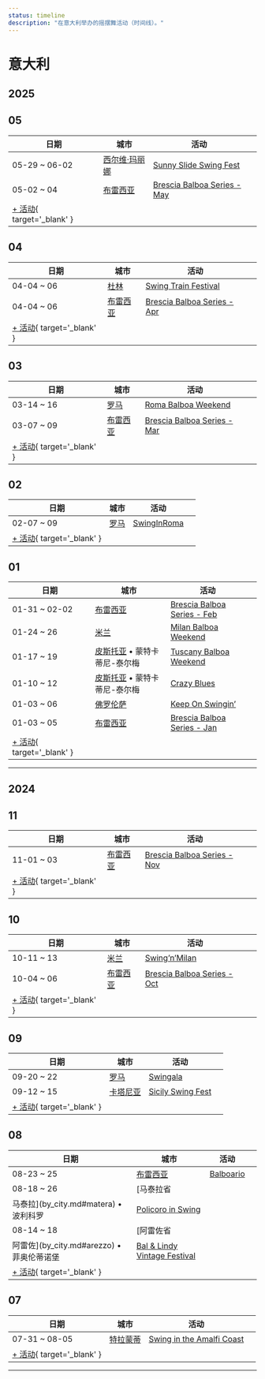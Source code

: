 ```yaml
---
status: timeline
description: "在意大利举办的摇摆舞活动（时间线）。"
---
```


# 意大利

## 2025

## 05

| 日期 | 城市 | 活动 | |
| --- | --- | --- | --- |
| 05-29 ~ 06-02 | [西尔维·玛丽娜](by_city.md#silvi-marina) | [Sunny Slide Swing Fest](sunny-slide-swing-fest-2025.md) |  |
| 05-02 ~ 04 | [布雷西亚](by_city.md#brescia) | [Brescia Balboa Series - May](brescia-balboa-series-may-2025.md) |  |
| [+ 活动](https://github.com/swingdance/events/issues/new?assignees=&labels=add+event&projects=&template=02-add_entity.yml&title=%5B2025%2Fit%5D%20%3CName%3E&region=it&province=&city=&org_id=&date_starts=2025-05-&date_ends=2025-05-){ target='_blank' }

## 04

| 日期 | 城市 | 活动 | |
| --- | --- | --- | --- |
| 04-04 ~ 06 | [杜林](by_city.md#turin) | [Swing Train Festival](swing-train-festival-2025.md) |  |
| 04-04 ~ 06 | [布雷西亚](by_city.md#brescia) | [Brescia Balboa Series - Apr](brescia-balboa-series-apr-2025.md) |  |
| [+ 活动](https://github.com/swingdance/events/issues/new?assignees=&labels=add+event&projects=&template=02-add_entity.yml&title=%5B2025%2Fit%5D%20%3CName%3E&region=it&province=&city=&org_id=&date_starts=2025-04-&date_ends=2025-04-){ target='_blank' }

## 03

| 日期 | 城市 | 活动 | |
| --- | --- | --- | --- |
| 03-14 ~ 16 | [罗马](by_city.md#rome) | [Roma Balboa Weekend](roma-balboa-weekend-2025.md) |  |
| 03-07 ~ 09 | [布雷西亚](by_city.md#brescia) | [Brescia Balboa Series - Mar](brescia-balboa-series-mar-2025.md) |  |
| [+ 活动](https://github.com/swingdance/events/issues/new?assignees=&labels=add+event&projects=&template=02-add_entity.yml&title=%5B2025%2Fit%5D%20%3CName%3E&region=it&province=&city=&org_id=&date_starts=2025-03-&date_ends=2025-03-){ target='_blank' }

## 02

| 日期 | 城市 | 活动 | |
| --- | --- | --- | --- |
| 02-07 ~ 09 | [罗马](by_city.md#rome) | [SwingInRoma](swing-in-roma-2025.md) |  |
| [+ 活动](https://github.com/swingdance/events/issues/new?assignees=&labels=add+event&projects=&template=02-add_entity.yml&title=%5B2025%2Fit%5D%20%3CName%3E&region=it&province=&city=&org_id=&date_starts=2025-02-&date_ends=2025-02-){ target='_blank' }

## 01

| 日期 | 城市 | 活动 | |
| --- | --- | --- | --- |
| 01-31 ~ 02-02 | [布雷西亚](by_city.md#brescia) | [Brescia Balboa Series - Feb](brescia-balboa-series-feb-2025.md) |  |
| 01-24 ~ 26 | [米兰](by_city.md#milan) | [Milan Balboa Weekend](milan-balboa-weekend-2025.md) |  |
| 01-17 ~ 19 | [皮斯托亚](by_city.md#pistoia) • 蒙特卡蒂尼-泰尔梅 | [Tuscany Balboa Weekend](tuscany-balboa-weekend-2025.md) |  |
| 01-10 ~ 12 | [皮斯托亚](by_city.md#pistoia) • 蒙特卡蒂尼-泰尔梅 | [Crazy Blues](crazy-blues-2025.md) |  |
| 01-03 ~ 06 | [佛罗伦萨](by_city.md#florence) | [Keep On Swingin’](keep-on-swingin-2025.md) |  |
| 01-03 ~ 05 | [布雷西亚](by_city.md#brescia) | [Brescia Balboa Series - Jan](brescia-balboa-series-jan-2025.md) |  |
| [+ 活动](https://github.com/swingdance/events/issues/new?assignees=&labels=add+event&projects=&template=02-add_entity.yml&title=%5B2025%2Fit%5D%20%3CName%3E&region=it&province=&city=&org_id=&date_starts=2025-01-&date_ends=2025-01-){ target='_blank' }

---

## 2024

## 11

| 日期 | 城市 | 活动 | |
| --- | --- | --- | --- |
| 11-01 ~ 03 | [布雷西亚](by_city.md#brescia) | [Brescia Balboa Series - Nov](brescia-balboa-series-nov-2024.md) |  |
| [+ 活动](https://github.com/swingdance/events/issues/new?assignees=&labels=add+event&projects=&template=02-add_entity.yml&title=%5B2024%2Fit%5D%20%3CName%3E&region=it&province=&city=&org_id=&date_starts=2024-11-&date_ends=2024-11-){ target='_blank' }

## 10

| 日期 | 城市 | 活动 | |
| --- | --- | --- | --- |
| 10-11 ~ 13 | [米兰](by_city.md#milan) | [Swing’n’Milan](swing-n-milan-2024.md) |  |
| 10-04 ~ 06 | [布雷西亚](by_city.md#brescia) | [Brescia Balboa Series - Oct](brescia-balboa-series-oct-2024.md) |  |
| [+ 活动](https://github.com/swingdance/events/issues/new?assignees=&labels=add+event&projects=&template=02-add_entity.yml&title=%5B2024%2Fit%5D%20%3CName%3E&region=it&province=&city=&org_id=&date_starts=2024-10-&date_ends=2024-10-){ target='_blank' }

## 09

| 日期 | 城市 | 活动 | |
| --- | --- | --- | --- |
| 09-20 ~ 22 | [罗马](by_city.md#rome) | [Swingala](swingala-2024.md) |  |
| 09-12 ~ 15 | [卡塔尼亚](by_city.md#catania) | [Sicily Swing Fest](sicily-swing-fest-2024.md) |  |
| [+ 活动](https://github.com/swingdance/events/issues/new?assignees=&labels=add+event&projects=&template=02-add_entity.yml&title=%5B2024%2Fit%5D%20%3CName%3E&region=it&province=&city=&org_id=&date_starts=2024-09-&date_ends=2024-09-){ target='_blank' }

## 08

| 日期 | 城市 | 活动 | |
| --- | --- | --- | --- |
| 08-23 ~ 25 | [布雷西亚](by_city.md#brescia) | [Balboario](balboario-2024.md) |  |
| 08-18 ~ 26 | [马泰拉省
马泰拉](by_city.md#matera) • 波利科罗 | [Policoro in Swing](policoro-in-swing-2024.md) |  |
| 08-14 ~ 18 | [阿雷佐省
阿雷佐](by_city.md#arezzo) • 菲奥伦蒂诺堡 | [Bal & Lindy Vintage Festival](bal-n-lindy-vintage-festival-2024.md) |  |
| [+ 活动](https://github.com/swingdance/events/issues/new?assignees=&labels=add+event&projects=&template=02-add_entity.yml&title=%5B2024%2Fit%5D%20%3CName%3E&region=it&province=&city=&org_id=&date_starts=2024-08-&date_ends=2024-08-){ target='_blank' }

## 07

| 日期 | 城市 | 活动 | |
| --- | --- | --- | --- |
| 07-31 ~ 08-05 | [特拉蒙蒂](by_city.md#tramonti) | [Swing in the Amalfi Coast](swing-in-the-amalfi-coast-2024.md) |  |
| [+ 活动](https://github.com/swingdance/events/issues/new?assignees=&labels=add+event&projects=&template=02-add_entity.yml&title=%5B2024%2Fit%5D%20%3CName%3E&region=it&province=&city=&org_id=&date_starts=2024-07-&date_ends=2024-07-){ target='_blank' }

---


